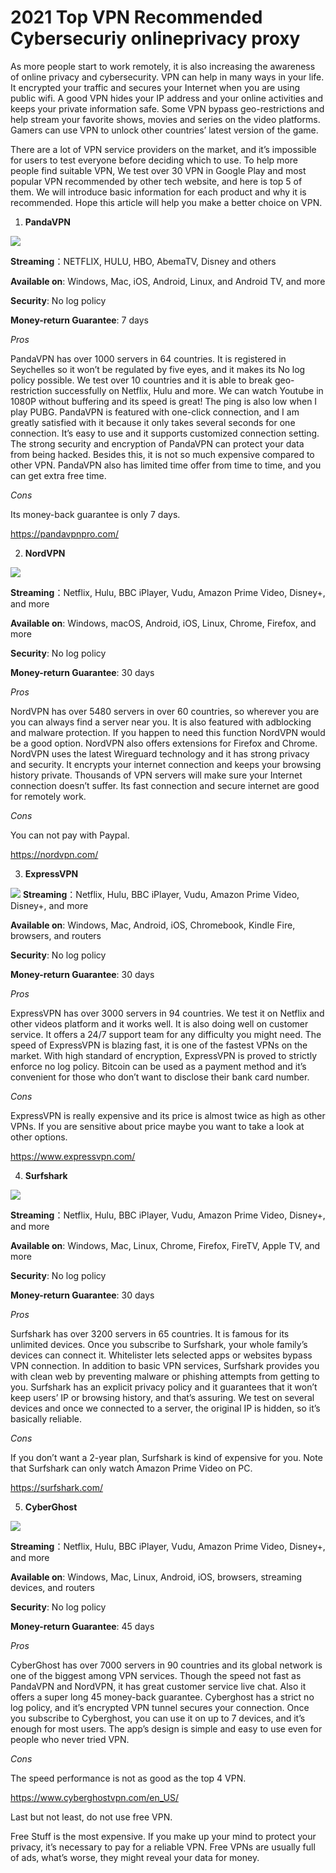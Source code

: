 # 2021 Top VPN Recommended Cybersecuriy onlineprivacy proxy
As more people start to work remotely, it is also increasing the awareness of online privacy and cybersecurity. VPN can help in many ways in your life. It encrypted your traffic and secures your Internet when you are using public wifi. A good VPN hides your IP address and your online activities and keeps your private information safe. Some VPN bypass geo-restrictions and help stream your favorite shows, movies and series on the video platforms. Gamers can use VPN to unlock other countries’ latest version of the game.  




There are a lot of VPN service providers on the market, and it’s impossible for users to test everyone before deciding which to use. To help more people find suitable VPN, We test over 30 VPN in Google Play and most popular VPN recommended by other tech website, and here is top 5 of them. We will introduce basic information for each product and why it is recommended. Hope this article will help you make a better choice on VPN. 

1. **PandaVPN**

![](https://i.loli.net/2021/03/10/Vi4UJ6AO8qeam7r.png)

**Streaming**：NETFLIX, HULU, HBO, AbemaTV, Disney and others

**Available on**: Windows, Mac, iOS, Android, Linux, and Android TV, and more

**Security**: No log policy

**Money-return Guarantee**: 7 days


*Pros*

PandaVPN has over 1000 servers in 64 countries. It is registered in Seychelles so it won’t be regulated by five eyes, and it makes its No log policy possible. We test over 10 countries and it is able to break geo-restriction successfully on Netflix, Hulu and more. We can watch Youtube in 1080P without buffering and its speed is great! The ping is also low when I play PUBG.
PandaVPN is featured with one-click connection, and I am greatly satisfied with it because it only takes several seconds for one connection. It’s easy to use and it supports customized connection setting. The strong security and encryption of PandaVPN can protect your data from being hacked. Besides this, it is not so much expensive compared to other VPN. PandaVPN also has limited time offer from time to time, and you can get extra free time.  

*Cons*


Its money-back guarantee is only 7 days.

https://pandavpnpro.com/



2. **NordVPN**

![](https://i.loli.net/2021/03/10/Rj6VpMO8G1CF9TA.png)

**Streaming**：Netflix, Hulu, BBC iPlayer, Vudu, Amazon Prime Video, Disney+, and more

**Available on**: Windows, macOS, Android, iOS, Linux, Chrome, Firefox, and more

**Security**: No log policy

**Money-return Guarantee**: 30 days


*Pros*


NordVPN has over 5480 servers in over 60 countries, so wherever you are you can always find a server near you. It is also featured with adblocking and malware protection. If you happen to need this function NordVPN would be a good option. NordVPN also offers extensions for Firefox and Chrome.
NordVPN uses the latest Wireguard technology and it has strong privacy and security. It encrypts your internet connection and keeps your browsing history private.  Thousands of VPN servers will make sure your Internet connection doesn’t suffer. Its fast connection and secure internet are good for remotely work.

*Cons*


You can not pay with Paypal.

https://nordvpn.com/



3. **ExpressVPN**

![](https://i.loli.net/2021/03/10/Vd2qygJ4I3Aoc9p.png)
**Streaming**：Netflix, Hulu, BBC iPlayer, Vudu, Amazon Prime Video, Disney+, and more

**Available on**:  Windows, Mac, Android, iOS, Chromebook, Kindle Fire, browsers, and routers

**Security**: No log policy

**Money-return Guarantee**: 30 days

*Pros*

ExpressVPN has over 3000 servers in 94 countries. We test it on Netflix and other videos platform and it works well. It is also doing well on customer service. It offers a 24/7 support team for any difficulty you might need.
The speed of ExpressVPN is blazing fast, it is one of the fastest VPNs on the market. With high standard of encryption, ExpressVPN is proved to strictly enforce no log policy. Bitcoin can be used as a payment method and it’s convenient for those who don’t want to disclose their bank card number.

*Cons*

ExpressVPN is really expensive and its price is almost twice as high as other VPNs. If you are sensitive about price maybe you want to take a look at other options.


https://www.expressvpn.com/

4. **Surfshark**


![](https://i.loli.net/2021/03/10/Dm6eQ7JgVPl5HYf.png)

**Streaming**：Netflix, Hulu, BBC iPlayer, Vudu, Amazon Prime Video, Disney+, and more

**Available on**:  Windows, Mac, Linux, Chrome, Firefox, FireTV, Apple TV, and more

**Security**: No log policy

**Money-return Guarantee**: 30 days


*Pros*

Surfshark has over 3200 servers in 65 countries. It is famous for its unlimited devices. Once you subscribe to Surfshark, your whole family’s devices can connect it.  Whitelister lets selected apps or websites bypass VPN connection. In addition to basic VPN services, Surfshark provides you with clean web by preventing malware or phishing attempts from getting to you. 
Surfshark has an explicit privacy policy and it guarantees that it won’t keep users’ IP or browsing history,  and that’s assuring. We test on several devices and once we connected to a server, the original IP is hidden, so it’s basically reliable.

*Cons*

If you don’t want a 2-year plan, Surfshark is kind of expensive for you. Note that Surfshark can only watch Amazon Prime Video on PC. 

https://surfshark.com/


5. **CyberGhost**

![](https://i.loli.net/2021/03/10/JGYEphUL2d3ZcIu.png)


**Streaming**：Netflix, Hulu, BBC iPlayer, Vudu, Amazon Prime Video, Disney+, and more

**Available on**: Windows, Mac, Linux, Android, iOS, browsers, streaming devices, and routers

**Security**: No log policy

**Money-return Guarantee**: 45 days

*Pros*

CyberGhost has over 7000 servers in 90 countries and its global network is one of the biggest among VPN services. Though the speed not fast as PandaVPN and NordVPN, it has great customer service live chat. Also it offers a super long 45 money-back guarantee. 
Cyberghost has a strict no log policy, and it’s encrypted VPN tunnel secures your connection. Once you subscribe to Cyberghost, you can use it on up to 7 devices, and it’s enough for most users. The app’s design is simple and easy to use even for people who never tried VPN.


*Cons*

The speed performance is not as good as the top 4 VPN.

https://www.cyberghostvpn.com/en_US/



Last but not least, do not use free VPN.



Free Stuff is the most expensive. If you make up your mind to protect your privacy, it’s necessary to pay for a reliable VPN. Free VPNs are usually full of ads, what’s worse, they might reveal your data for money.
